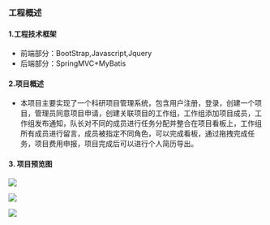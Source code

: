 ### 工程概述

#### 1.工程技术框架

* 前端部分：BootStrap,Javascript,Jquery
* 后端部分：SpringMVC+MyBatis

#### 2.项目概述

* 本项目主要实现了一个科研项目管理系统，包含用户注册，登录，创建一个项目，管理员同意项目申请，创建关联项目的工作组，工作组添加项目成员，工作组发布通知，队长对不同的成员进行任务分配并整合在项目看板上，工作组所有成员进行留言，成员被指定不同角色，可以完成看板，通过拖拽完成任务，项目费用申报，项目完成后可以进行个人简历导出。

#### 3. 项目预览图

![](image\capture_20190516010425652.bmp)

![](image\capture_20190516010509594.bmp)

![](image\capture_20190516010538332.bmp)

